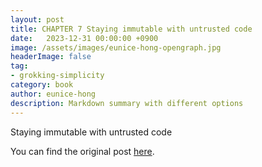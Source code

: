 ```yaml
---
layout: post
title: CHAPTER 7 Staying immutable with untrusted code
date:   2023-12-31 00:00:00 +0900
image: /assets/images/eunice-hong-opengraph.jpg
headerImage: false
tag:
- grokking-simplicity
category: book
author: eunice-hong
description: Markdown summary with different options
---
```


Staying immutable with untrusted code

You can find the original post [here](https://livebook.manning.com/book/grokking-simplicity/chapter-7/).